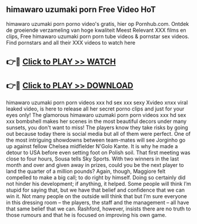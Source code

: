 ## himawaro uzumaki porn Free Video HoT 

himawaro uzumaki porn porno video's gratis, hier op Pornhub.com. Ontdek de groeiende verzameling van hoge kwaliteit Meest Relevant XXX films en clips,
Free himawaro uzumaki porn porn tube videos & pornstar sex videos. Find pornstars and all their XXX videos to watch here


## 👉🔴 [Click to PLAY >> WATCH](http://us.freeplayer.one?title=himawaro_uzumaki_porn&ref=16D)

## 👉🔴 [Click to PLAY >> DOWNLOAD](http://us.freeplayer.one?title=himawaro_uzumaki_porn&ref=16D)


himawaro uzumaki porn porn videos xxx hd sex xxx sexy Xvideo xnxx viral leaked video, is here to release all her secret porno clips and just for your eyes only! The glamorous himawaro uzumaki porn porn videos xxx hd sex xxx bombshell makes her scenes in the most beautiful decors under many sunsets, you don't want to miss! The players know they take risks by going out because today there is social media but all of them were perfect. One of the most intriguing showdowns between team-mates will see Jorginho go up against fellow Chelsea midfielder N'Golo Kante. It is why he made a detour to USA before even setting foot on Polish soil. That first meeting was close to four hours, Sousa tells Sky Sports. With two winners in the last month and over and given away in prizes, could you be the next player to land the quarter of a million pounds? Again, though, Maggiore felt compelled to make a big call; to do right by himself. Doing so certainly did not hinder his development; if anything, it helped. Some people will think I’m stupid for saying that, but we have that belief and confidence that we can win it. Not many people on the outside will think that but I’m sure everyone in this dressing room – the players, the staff and the management – all have that same belief that we can. Rashford, however, insists there are no truth to those rumours and that he is focused on improving his own game.